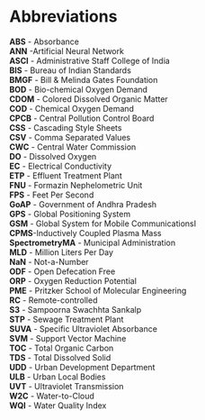 # Abbreviations

**ABS** - Absorbance  
**ANN** -Artificial Neural Network  
**ASCI** - Administrative Staff College of India  
**BIS** - Bureau of Indian Standards  
**BMGF** - Bill & Melinda Gates Foundation  
**BOD** - Bio-chemical Oxygen Demand  
**CDOM** - Colored Dissolved Organic Matter  
**COD** - Chemical Oxygen Demand  
**CPCB** - Central Pollution Control Board  
**CSS** - Cascading Style Sheets  
**CSV** - Comma Separated Values  
**CWC** - Central Water Commission  
**DO** - Dissolved Oxygen  
**EC** - Electrical Conductivity  
**ETP** - Effluent Treatment Plant  
**FNU** - Formazin Nephelometric Unit  
**FPS** - Feet Per Second  
**GoAP** - Government of Andhra Pradesh  
**GPS** - Global Positioning System  
**GSM** - Global System for Mobile CommunicationsI  
**CPMS**-Inductively Coupled Plasma Mass   
**SpectrometryMA** - Municipal Administration  
**MLD** - Million Liters Per Day  
**NaN** - Not-a-Number  
**ODF** - Open Defecation Free  
**ORP** - Oxygen Reduction Potential  
**PME** - Pritzker School of Molecular Engineering  
**RC** - Remote-controlled  
**S3** - Sampoorna Swachhta Sankalp  
**STP** - Sewage Treatment Plant  
**SUVA** - Specific Ultraviolet Absorbance  
**SVM** - Support Vector Machine  
**TOC** - Total Organic Carbon  
**TDS** - Total Dissolved Solid  
**UDD** - Urban Development Department  
**ULB** - Urban Local Bodies  
**UVT** - Ultraviolet Transmission  
**W2C** - Water-to-Cloud  
**WQI** - Water Quality Index


